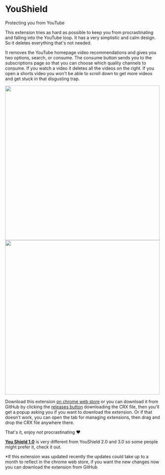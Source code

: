 # YouShield

Protecting you from YouTube

This extension tries as hard as possible to keep you from procrastinating and falling into the YouTube loop.
It has a very simplistic and calm design. So it deletes everything that's not needed.

It removes the YouTube homepage video recommendations and gives you two options, search, or consume.
The consume button sends you to the subscriptions page so that you can choose which quality channels to consume.
If you watch a video it deletes all the videos on the right.
If you open a shorts video you won't be able to scroll down to get more videos and get stuck in that disgusting trap.

<img src="https://github.com/ZXTube/YouShield/assets/82272898/a3661c8a-d39a-46e5-8e24-79768a52255a" width="500"/>
<img src="https://github.com/ZXTube/YouShield/assets/82272898/e388ddcf-c5bd-4b88-bba4-3abb83e8a512" width="500"/>

Download this extension [on chrome web store](https://chrome.google.com/webstore/detail/youshield/iohilpdcenclcjbjbebbjgpiimobkpje) or you can download it from GitHub by clicking the [releases button](https://github.com/ZXTube/YouShield/releases) downloading the CRX file, then you'll get a popup asking you if you want to download the extension. Or if that doesn't work, you can open the tab for managing extensions, then drag and drop the CRX file anywhere there.

That's it, enjoy *not* procrastinating ❤️


[**You Shield 1.0**](https://github.com/ZXTube/YouShield/releases/tag/1.0) is very different from YouShield 2.0 and 3.0 so some people might prefer it, check it out.

*If this extension was updated recently the updates could take up to a month to reflect in the chrome web store, if you want the new changes now you can download the extension from GitHub
